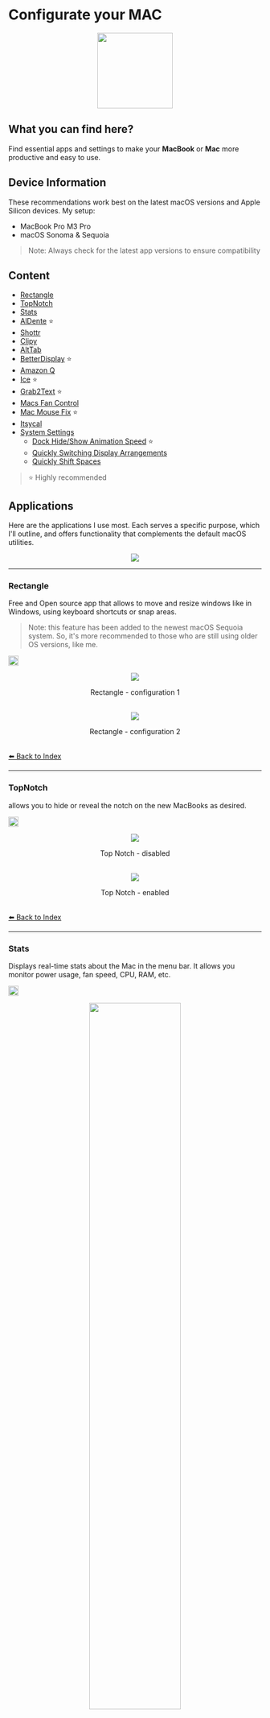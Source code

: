 # Configurate your MAC

<p align="center"><img src="docs/logo.png" width=150px></p> 



## What you can find here?
Find essential apps and settings to make your **MacBook** or **Mac** more productive and easy to use.

## Device Information
These recommendations work best on the latest macOS versions and Apple Silicon devices. My setup:

- MacBook Pro M3 Pro
- macOS Sonoma & Sequoia

> Note: Always check for the latest app versions to ensure compatibility


## Content

- [Rectangle](#rectangle)
- [TopNotch](#topnotch)
- [Stats](#stats)
- [AlDente](#aldente) ⭐️
- [Shottr](#shottr)
- [Clipy](#clipy)
- [AltTab](#alttab)
- [BetterDisplay](#betterdisplay) ⭐️
- [Amazon Q](#amazon-q)
- [Ice](#ice) ⭐️
- [Grab2Text](#grab2text) ⭐️
- [Macs Fan Control](#macs-fan-control)
- [Mac Mouse Fix](#mac-mouse-fix) ⭐️
- [Itsycal](#itsycal)
- [System Settings](#system-settings)
  - [Dock Hide/Show Animation Speed](#dock-speed) ⭐️
  - [Quickly Switching Display Arrangements](#quickly-switching-display-arrangements)
  - [Quickly Shift Spaces](#fast-space-shift)


> ⭐️ Highly recommended




## Applications
Here are the applications I use most. Each serves a specific purpose, which I'll outline, and offers functionality that complements the default macOS utilities.

<p align="center"><img src="docs/applications.png" width=auto></p> 


---


### Rectangle
Free and Open source app that allows to move and resize windows like in Windows, using keyboard shortcuts or snap areas.

> Note: this feature has been added to the newest macOS Sequoia system. So, it's more recommended to those who are still using older OS versions, like me.

<a href="https://rectangleapp.com/"><img src="https://img.shields.io/badge/download-here-blue.svg" height=20px></a>

<p align="center"><img src="docs/rectangle/rectangle-config.png">
<p align="center" justify="center">Rectangle - configuration 1<br><br />


<p align="center"><img src="docs/rectangle/rectangle-config2.png">
<p align="center" justify="center">Rectangle - configuration 2<br><br />

[⬅️ Back to Index](#content)



---



### TopNotch
allows you to hide or reveal the notch on the new MacBooks as desired.

<a href="https://topnotch.app/"><img src="https://img.shields.io/badge/download-here-pink.svg" height=20px></a>

<p align="center"><img src="docs/topNotch/topnotch-off.png">
<p align="center" justify="center">Top Notch - disabled<br><br />

<p align="center"><img src="docs/topNotch/topnotch-on.png">
<p align="center" justify="center">Top Notch - enabled<br><br />

[⬅️ Back to Index](#content)



---



### Stats
Displays real-time stats about the Mac in the menu bar. It allows you monitor power usage, fan speed, CPU, RAM, etc.

<a href="https://github.com/exelban/stats"><img src="https://img.shields.io/badge/download-here-orange.svg" height=20px></a>

<p align="center"><img src="docs/stats/stats-mockup1.png" width=60%>
<p align="center" justify="center">Stats - menu bar<br><br />

<p align="center"><img src="docs/stats/stats-mockup2.png">
<p align="center" justify="center">Stats - monitors available<br><br />

> I mainly use the power, fan, CPU, and RAM features, but there are many more for you to explore.

#### CPU monitor configuration
**⚠️ Warning: This content contains multiple images.**

<p align="center"><img src="docs/stats/stats-cpu.png" width=50%>
<p align="center" justify="center">Stats - cpu usage<br><br />

<p align="center"><img src="docs/stats/stats-cpu1.png">
<p align="center" justify="center">Stats - cpu configuration 1<br><br />

<p align="center"><img src="docs/stats/stats-cpu2.png">
<p align="center" justify="center">Stats - cpu configuration 2<br><br />

<p align="center"><img src="docs/stats/stats-cpu3.png">
<p align="center" justify="center">Stats - cpu configuration 3<br><br />

#### RAM monitor configuration

<p align="center"><img src="docs/stats/stats-ram.png" width=50%>
<p align="center" justify="center">Stats - ram usage<br><br />

<p align="center"><img src="docs/stats/stats-ram1.png">
<p align="center" justify="center">Stats - ram configuration 1<br><br />

<p align="center"><img src="docs/stats/stats-ram2.png">
<p align="center" justify="center">Stats - ram configuration 2<br><br />

<p align="center"><img src="docs/stats/stats-ram3.png">
<p align="center" justify="center">Stats - ram configuration 3<br><br />

#### FANS monitor configuration

<p align="center"><img src="docs/stats/stats-fans.png" width=50%>
<p align="center" justify="center">Stats - fans usage (bottom) in RPM<br><br />

<p align="center"><img src="docs/stats/stats-fans1.png">
<p align="center" justify="center">Stats - fans configuration 1<br><br />

<p align="center"><img src="docs/stats/stats-fans2.png">
<p align="center" justify="center">Stats - fans configuration 2<br><br />

#### POWER monitor configuration
<p align="center"><img src="docs/stats/stats-fans.png" width=50%>
<p align="center" justify="center">Stats - fans usage (top)<br><br />

<p align="center"><img src="docs/stats/stats-battery1.png">
<p align="center" justify="center">Stats - power configuration 1<br><br />

<p align="center"><img src="docs/stats/stats-battery2.png">
<p align="center" justify="center">Stats - power configuration 2<br><br />

[⬅️ Back to Index](#content)



---


### AlDente
If you, like me, often keep your MacBook connected to the charger for extended periods, you might be concerned about the health of your battery. Continuous charging at 100% **can potentially cause chemical and irreversible damage to the battery**.

> You may have also heard about the [lifespan of lithium-ion batteries](https://www.apple.com/batteries/why-lithium-ion/), typically around 1000 charge cycles. When your MacBook is constantly plugged in, the system may draw power from the battery even while it's charging, further accelerating its degradation.

**Aldente** helps protect battery health by limiting the maximum charge, ensuring the MacBook draws power primarily from the adapter rather than the battery.

<a href="https://github.com/AppHouseKitchen/AlDente-Charge-Limiter"><img src="https://img.shields.io/badge/download-here-red.svg" height=20px></a>

<p align="center"><img src="docs/aldente/aldente-mockup.png">
<p align="center" justify="center">Aldente - menu bar<br><br />

<p align="center"><img src="docs/aldente/battery-not-charging.png">
<p align="center" justify="center">Aldente - system battery not charging<br><br />

<p align="center"><img src="docs/aldente/aldente-premium1.png">
<p align="center" justify="center">Aldente - premium functionalities 1<br><br />

<p align="center"><img src="docs/aldente/aldente-premium2.png">
<p align="center" justify="center">Aldente - premium functionalities 2<br><br />

<p align="center"><img src="docs/aldente/aldente-premium3.png">
<p align="center" justify="center">Aldente - premium functionalities 3<br><br />

<p align="center"><img src="docs/aldente/aldente-premium4.png">
<p align="center" justify="center">Aldente - premium functionalities 4<br><br />

[⬅️ Back to Index](#content)



---



### Shottr
A multifunctional screenshot tool that offers a range of features to enhance your screenshot-taking experience. All the screenshots in this document were captured using Shottr.

<a href="https://shottr.cc/"><img src="https://img.shields.io/badge/download-here-green.svg" height=20px></a>

<p align="center"><img src="docs/shottr/shottr-config.png">
<p align="center" justify="center">Shottr - configuration<br><br />

[⬅️ Back to Index](#content)


---



### Clipy
Allows you to store and access previously copied content.

<a href="https://clipy-app.com/"><img src="https://img.shields.io/badge/download-here-blue.svg" height=20px></a>

<p align="center"><img src="docs/clipy/clipy-1.png" width=50%>
<p align="center" justify="center">Clipy - interface<br><br />

[⬅️ Back to Index](#content)




---




### AltTab
It brings the power of Windows’s **alt-tab** window switcher to macOS or customize as you desired.

<a href="https://alt-tab-macos.netlify.app/"><img src="https://img.shields.io/badge/download-here-yellow.svg" height=20px></a>

<p align="center"><img src="docs/alttab/alttab-mockup.png">
<p align="center" justify="center">Alt Tab - feature<br><br />

<p align="center"><img src="docs/alttab/alttab-config.png">
<p align="center" justify="center">Alt Tab - configuration<br><br />

[⬅️ Back to Index](#content)



---



### BetterDisplay
**Unlock your displays on your Mac!**

Flexible HiDPI scaling, XDR/HDR extra brightness, virtual screens, DDC control, extra dimming, PIP/streaming, EDID override and lots more!

Control your display by yourself.

<a href="https://github.com/waydabber/BetterDisplay/tree/landing"><img src="https://img.shields.io/badge/download-here-violet.svg" height=20px></a>

<p align="center"><img src="docs/betterdisplay/betterdisplay.png">
<p align="center" justify="center">BetterDisplay - some features<br><br />

[⬅️ Back to Index](#content)



---



### Amazon Q
Amazon Q (previously known as __CodeWhisperer__) is an AI tool designed for enhancing shell command line interactions. It offers a range of functionalities including personalized code completions, inline documentation, and translation of natural language into code. 

Currently, it is exclusively available for macOS, so enjoy it :)

<a href="https://docs.aws.amazon.com/amazonq/latest/qdeveloper-ug/command-line-getting-started-installing.html"><img src="https://img.shields.io/badge/download-here-orange.svg" height=20px></a>

<p align="center"><img src="docs/codeWhisperer/codeWhisperer-autofill.gif">
<p align="center" justify="center">Code Whisperer - IDE-style completions<br><br />

<p align="center"><img src="docs/codeWhisperer/codeWhisperer-aiTool.gif">
<p align="center" justify="center">Code Whisperer - Natural language-to-bash translation<br><br />

[⬅️ Back to Index](#content)



---


### Ice
Enables you to group icons occupying space into a fixed folder directly on your menu bar.

<a href="https://github.com/jordanbaird/Ice"><img src="https://img.shields.io/badge/download-here-purple.svg" height=20px></a>

<p align="center"><img src="docs/ice/ice-icon.png">
<p align="center" justify="center">Ice - icon in menu bar<br><br />


[⬅️ Back to Index](#content)



---

### Grab2Text
Enables to extract text from images as if taking screenshots.

<a href="https://www.macapphq.com/en/article/Grab2Text"><img src="https://img.shields.io/badge/download-here-blue.svg" height=20px></a>


<p align="center"><img src="docs/grab2text/grab2text.png">
<p align="center" justify="center">Grab2Text - configurations<br><br/>


[⬅️ Back to Index](#content)

---

### Macs Fan Control
A powerful utility for controlling your Mac's cooling fans. While Stats app offers fan control also, this provides more reliable functionality.

It also displays detailed temperature data from various system sensors and allows precise manual control of fan speeds. Particularly useful during intensive workloads when the default fan behavior isn't proper.


<a href="https://crystalidea.com/macs-fan-control"><img src="https://img.shields.io/badge/download-here-green.svg" height=20px></a>


<p align="center"><img src="docs/macFanControl/macfancontrol-interface.png">
<p align="center" justify="center">Mac Fan Control - interface<br><br/>



[⬅️ Back to Index](#content)

---

### Mac Mouse Fix
As the name says, it fixes all those annoying mouse problems on your Mac.

It lets you set up custom button combinations that mimic trackpad gestures you'd normally miss out on when using a mouse. One of its coolest features is infinite scroll which is something you'd usually need to pay $100 for with the MX Master 3 mouse.

Once you try it, you won't want to go back to using a mouse without it.

<a href="https://macmousefix.com/en/"><img src="https://img.shields.io/badge/download-here-pink.svg" height=20px></a>


<p align="center"><img src="docs/macMouseFix/macmousefix-settings1.png">
<p align="center" justify="center">Mac Mouse Fix - settings 1<br><br/>

<p align="center"><img src="docs/macMouseFix/macmousefix-settings2.png">
<p align="center" justify="center">Mac Mouse Fix - settings 2<br><br/>


[⬅️ Back to Index](#content)

---

### Itsycal
its a very cool app if you are someone like me that uses intensively the calendar to register event. it displays on the menu bar a icon which you can get all the calendar information.


<a href="https://github.com/sfsam/Itsycal"><img src="https://img.shields.io/badge/download-here-red.svg" height=20px></a>


<p align="center"><img src="docs/itsycal/itsycal-interface.png">
<p align="center" justify="center">Itsycal - interface<br><br/>

<p align="center"><img src="docs/itsycal/itsycal-settings.png">
<p align="center" justify="center">Itsycal - settings<br><br/>


[⬅️ Back to Index](#content)

---



## System Settings

### Dock Speed
Occasionally, the Mac dock occupies space on our desktop. You can use the key combination **⌥⌘D** to hide/show the dock. However, the animation for the dock to reappear is too slow.

- To make the Dock **instantly** leap back into view when it’s needed, rather than slide, type the following in your terminal:
```bash
defaults write com.apple.dock autohide-time-modifier -int 0; killall Dock
```

- If you’d like the animation for the dock to reappear to last for a **split-second**, try the following:
```bash
defaults write com.apple.dock autohide-time-modifier -float 0.15; killall Dock
```

> To explain, changing "0.15" with any number can let you tailor things as it represents the time in seconds taken for the dock to reappear fully.

- To **revert back** to the default sliding effect, type the following:
```bash
defaults delete com.apple.dock autohide-time-modifier; killall Dock
```

[⬅️ Back to Index](#content)



### Quickly Switching Display Arrangements
If you frequently change your mac's position while connected to an external monitor, arranging display can be inconvenient as you always have to go to the settings to adjust them.

Here is a solution: Using [displayplacer](https://github.com/jakehilborn/displayplacer) allows you to switch between predefined display arrangements using Apple shortcuts.

You can check [this video](https://youtu.be/1H96lNhFoqQ?si=j1nFYShkCbhdfuAp) or simply follow my tutorial below:

1. Install [displayplacer](https://github.com/jakehilborn/displayplacer)

2. Run the command ```displayplacer list```. This will show the current display configuration, including the displays arrangement.
The output should look something like this:
```
displayplacer "id:9076392E-4B37-4774-9515-15116BB566BE res:1920x1080 hz:75 color_depth:8 enabled:true scaling:on origin:(0,0) degree:0" "id:37D8832A-2D66-02CA-B9F7-8F30A301B230 res:1800x1169 hz:120 color_depth:8 enabled:true scaling:on origin:(-1800,598) degree:0"
```

3. Save the codes for different display configurations and create shortcuts to switch between them easily:
  - In Apple Shortcuts, add a new `Run Shell Script` action
  - Paste the displayplacer command for the desired configuration

  ![alt text](docs/displayplacer/configuration.png)

4. Add the shortcuts to easily accessible places, like the notification center

![alt text](docs/displayplacer/shortcuts.png)

[⬅️ Back to Index](#content)




### Fast Space Shift
Mac's space-switching animation is slow and reduces productivity and efficiency.

Fortunately, there's a [solution](https://text.is/yabai-guide) to remove it!

![alt text](docs/spaces/spaces-demo.gif)

#### Step 1: Sip Disable
Shut your mac down, turn it back on holding power button until you see, startup options text on screen.

Then type in your password and proceed with opening up a terminal session.

type in:
```bash
csrutil disable

type your password in then reboot.
```
Once booted into the Operating System check system integrity status by
```bash
csrutil status
```
Should return
```bash
System Integrity Protection status: disabled.
```

#### Step 2: Installation
Install brew if missing.
```bash
brew install koekeishiya/formulae/yabai
sudo yabai --load-sa
brew install jq
brew install koekeishiya/formulae/skhd
```

#### Step 3: Configuration
```bash
mkdir $HOME/.config/yabai/
mkdir $HOME/.config/skhd/
touch $HOME/.config/yabai/yabairc
touch $HOME/.config/skhd/skhdrc
chmod +x $HOME/.config/yabai/yabairc
chmod +x $HOME/.config/skhd/skhdrc
```
Set shortcuts to use to shift spaces. Usually `ctrl + arrows` or `alt + arrows`, or both.
```bash
nano $HOME/.config/skhd/skhdrc
alt - right : yabai -m space --focus next
alt - left : yabai -m space --focus prev
ctrl - right : yabai -m space --focus next
ctrl - left : yabai -m space --focus prev
```
Reboot

#### Step 4: Finalizing
```bash
sudo yabai --load-sa
yabai --start-service
skhd --start-service
```

[⬅️ Back to Index](#content)


## Notes
I will keep an eye on this repository and make updates as needed.

If you got till there, leave a star ⭐️ to support me.

